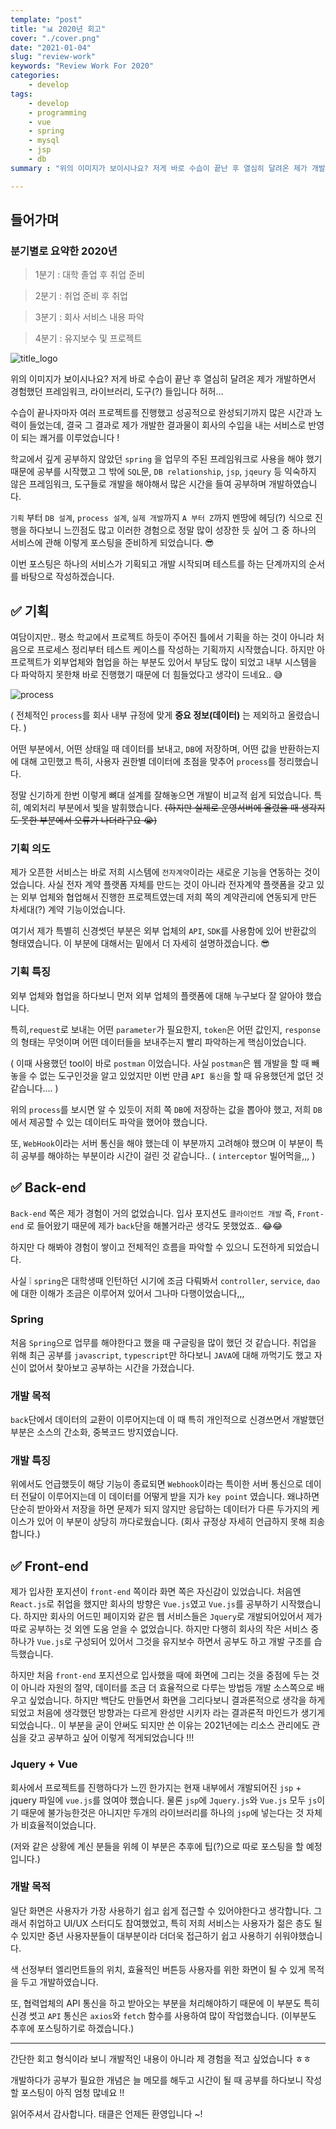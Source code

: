 ```yaml
---
template: "post"
title: "📊 2020년 회고"
cover: "./cover.png"
date: "2021-01-04"
slug: "review-work"
keywords: "Review Work For 2020"
categories: 
    - develop
tags:
    - develop
    - programming
    - vue
    - spring
    - mysql
    - jsp
    - db
summary : "위의 이미지가 보이시나요? 저게 바로 수습이 끝난 후 열심히 달려온 제가 개발하면서 경험했던 프레임워크, 라이브러리, 도구(?) 들입..."

---
```



## 들어가며

### 분기별로 요약한 2020년
> 1분기 : 대학 졸업 후 취업 준비

> 2분기 : 취업 준비 후 취업

> 3분기 : 회사 서비스 내용 파악

> 4분기 : 유지보수 및 프로젝트 

![title_logo](./cover.png)

 위의 이미지가 보이시나요? 저게 바로 수습이 끝난 후 열심히 달려온 제가 개발하면서 경험했던 프레임워크, 라이브러리, 도구(?) 들입니다 허허...

수습이 끝나자마자 여러 프로젝트를 진행했고 성공적으로 완성되기까지 많은 시간과 노력이 들었는데, 결국 그 결과로 제가 개발한 결과물이 회사의 수입을 내는 서비스로 반영이 되는 쾌거를 이루었습니다 !


학교에서 깊게 공부하지 않았던 `spring` 을 업무의 주된 프레임워크로 사용을 해야 했기 때문에 공부를 시작했고 그 밖에 `SQL`문, `DB relationship`, `jsp`, `jqeury` 등 익숙하지 않은 프레임워크, 도구들로 개발을 해야해서 많은 시간을 들여 공부하며 개발하였습니다. 

`기획` 부터 `DB 설계`, `process 설계`, `실제 개발`까지 `A 부터 Z`까지 멘땅에 헤딩(?) 식으로 진행을 하다보니 느낀점도 많고 이러한 경험으로 정말 많이 성장한 듯 싶어 그 중 하나의 서비스에 관해 이렇게 포스팅을 준비하게 되었습니다. 😎

이번 포스팅은 하나의 서비스가 기획되고 개발 시작되며 테스트를 하는 단계까지의 순서를 바탕으로 작성하겠습니다.

## ✅ 기획

여담이지만.. 평소 학교에서 프로젝트 하듯이 주어진 틀에서 기획을 하는 것이 아니라 처음으로 프로세스 정리부터 테스트 케이스를 작성하는 기획까지 시작했습니다. 하지만 아 프로젝트가 외부업체와 협업을 하는 부분도 있어서 부담도 많이 되었고 내부 시스템을 다 파악하지 못한채 바로 진행했기 때문에 더 힘들었다고 생각이 드네요.. 😅

![process](./process.png)

( 전체적인 `process`를 회사 내부 규정에 맞게 **중요 정보(데이터)** 는 제외하고 올렸습니다. )

어떤 부분에서, 어떤 상태일 때 데이터를 보내고, `DB`에 저장하며, 어떤 값을 반환하는지에 대해 고민했고 특히, 사용자 권한별 데이터에 초점을 맞추어 `process`를 정리했습니다.

정말 신기하게 한번 이렇게 뼈대 설계를 잘해놓으면 개발이 비교적 쉽게 되었습니다. 특히, 예외처리 부분에서 빛을 발휘했습니다. ~~(하지만 실제로 운영서버에 올렸을 때 생각지도 못한 부분에서 오류가 나더라구요 😭)~~


### 기획 의도
제가 오픈한 서비스는 바로 저희 시스템에 `전자계약`이라는 새로운 기능을 연동하는 것이었습니다.
사실 전자 계약 플랫폼 자체를 만드는 것이 아니라 전자계약 플랫폼을 갖고 있는 외부 업체와 협업해서 진행한 프로젝트였는데 저희 쪽의 계약관리에 연동되게 만든 차세대(?) 계약 기능이었습니다.

여기서 제가 특별히 신경썻던 부분은 외부 업체의 `API`, `SDK`를 사용함에 있어 반환값의 형태였습니다. 이 부분에 대해서는 밑에서 더 자세히 설명하겠습니다. 😎

### 기획 특징
외부 업체와 협업을 하다보니 먼저 외부 업체의 플랫폼에 대해 누구보다 잘 알아야 했습니다. 

특히,`request`로 보내는 어떤 `parameter`가 필요한지, `token`은 어떤 값인지, `response`의 형태는 무엇이며 어떤 데이터들을 보내주는지 빨리 파악하는게 핵심이었습니다.

( 이때 사용했던 tool이 바로 `postman` 이었습니다. 사실 `postman`은 웹 개발을 할 때 빼놓을 수 없는 도구인것을 알고 있었지만 이번 만큼 `API 통신`을 할 때 유용했던게 없던 것 같습니다.... )

위의 `process`를 보시면 알 수 있듯이 저희 쪽 `DB`에 저장하는 값을 뽑아야 했고, 저희 `DB`에서 제공할 수 있는 데이터도 파악을 했어야 했습니다.

또, `WebHook`이라는 서버 통신을 해야 했는데 이 부분까지 고려해야 했으며 이 부분이 특히 공부를 해야하는 부분이라 시간이 걸린 것 같습니다.. ( `interceptor` 빌어먹을,,, )


## ✅ Back-end

`Back-end` 쪽은 제가 경험이 거의 없었습니다. 입사 포지션도 `클라이언트 개발` 즉, `Front-end` 로 들어왔기 때문에 제가 `back`단을 해볼거라곤 생각도 못했었죠.. 😂😂 

하지만 다 해봐야 경험이 쌓이고 전체적인 흐름을 파악할 수 있으니 도전하게 되었습니다. 

사실 ❕ `spring`은 대학생때 인턴하던 시기에 조금 다뤄봐서 `controller`, `service`, `dao`에 대한 이해가 조금은 이루어져 있어서 그나마 다행이었숩니다,,,

### Spring

처음 `Spring`으로 업무를 해야한다고 했을 때 구글링을 많이 했던 것 같습니다. 취업을 위해 최근 공부를 `javascript`, `typescript`만 하다보니 `JAVA`에 대해 까먹기도 했고 자신이 없어서 찾아보고 공부하는 시간을 가졌습니다.

### 개발 목적
`back`단에서 데이터의 교환이 이루어지는데 이 때 특히 개인적으로 신경쓰면서 개발했던 부분은 소스의 간소화, 중복코드 방지였습니다. 


### 개발 특징
위에서도 언급했듯이 해당 기능이 종료되면 `Webhook`이라는 특이한 서버 통신으로 데이터 전달이 이루어지는데 이 데이터를 어떻게 받을 지가 `key point` 였습니다. 왜냐하면 단순히 받아와서 저장을 하면 문제가 되지 않지만 응답하는 데이터가 다른 두가지의 케이스가 있어 이 부분이 상당히 까다로웠습니다. (회사 규정상 자세히 언급하지 못해 죄송합니다.)

## ✅ Front-end

제가 입사한 포지션이 `front-end` 쪽이라 화면 쪽은 자신감이 있었습니다. 처음엔 `React.js`로 취업을 했지만 회사의 방향은 `Vue.js`였고 `Vue.js`를 공부하기 시작했습니다. 하지만 회사의 어드민 페이지와 같은 웹 서비스들은 `Jquery`로 개발되어있어서 제가 따로 공부하는 것 외엔 도움 얻을 수 없었습니다. 하지만 다행히 회사의 작은 서비스 중 하나가 `Vue.js`로 구성되어 있어서 그것을 유지보수 하면서 공부도 하고 개발 구조를 습득했습니다.

하지만 처음 `front-end` 포지션으로 입사했을 때에 화면에 그리는 것을 중점에 두는 것이 아니라 자원의 절약, 데이터를 조금 더 효율적으로 다루는 방법등 개발 소스쪽으로 배우고 싶었습니다. 하지만 백단도 만들면서 화면을 그리다보니 결과론적으로 생각을 하게 되었고 처음에 생각했던 방향과는 다르게 완성만 시키자 라는 결과론적 마인드가 생기게 되었습니다.. 이 부분을 굳이 안써도 되지만 쓴 이유는 2021년에는 리소스 관리에도 관심을 갖고 공부하고 싶어 이렇게 적게되었습니다 !!!

### Jquery + Vue
회사에서 프로젝트를 진행하다가 느낀 한가지는 현재 내부에서 개발되어진 `jsp` + jquery 파일에 `vue.js`를 얹여야 했습니다. 물론 `jsp`에 `Jquery.js`와 `Vue.js` 모두 `js`이기 때문에 불가능한것은 아니지만 두개의 라이브러리를 하나의 `jsp`에 넣는다는 것 자체가 비효율적이었습니다.

 (저와 같은 상황에 계신 분들을 위헤 이 부분은 추후에 팁(?)으로 따로 포스팅을 할 예정입니다.)

### 개발 목적
일단 화면은 사용자가 가장 사용하기 쉽고 쉽게 접근할 수 있어야한다고 생각합니다. 그래서 취업하고 UI/UX 스터디도 참여했었고, 특히 저희 서비스는 사용자가 젊은 층도 될 수 있지만 중년 사용자분들이 대부분이라 더더욱 접근하기 쉽고 사용하기 쉬워야했습니다.

색 선정부터 엘리먼트들의 위치, 효율적인 버튼등 사용자를 위한 화면이 될 수 있게 목적을 두고 개발하였습니다.

또, 협력업체의 API 통신을 하고 받아오는 부분을 처리해야하기 때문에 이 부분도 특히 신경 썻고 `API` 통신은 `axios`와 `fetch` 함수를 사용하여 많이 작업했습니다. (이부분도 추후에 포스팅하기로 하겠습니다.)



---

간단한 회고 형식이라 보니 개발적인 내용이 아니라 제 경험을 적고 싶었습니다 ㅎㅎ

개발하다가 공부가 필요한 개념은 늘 메모를 해두고 시간이 될 때 공부를 하다보니 작성할 포스팅이 아직 엄청 많네요 !!

읽어주셔서 감사합니다. 태클은 언제든 환영입니다 ~!